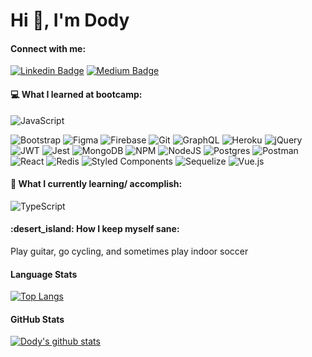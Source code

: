 <h1 align="left">Hi 👋, I'm Dody</h1>

<h4 align="left">Connect with me:</h4>

[![Linkedin Badge](https://img.shields.io/badge/-dodytrifa-blue?style=plastic&logo=Linkedin&logoColor=white&link=https://www.linkedin.com/in/dodytrifa/)](https://www.linkedin.com/in/dodytrifa/)
[![Medium Badge](https://img.shields.io/badge/-@dodytf-black?style=plastic&labelColor=000000&logo=Medium&link=https://medium.com/@dodytf/)](https://medium.com/@dodytf)

<h4 align="left">💻 What I learned at bootcamp:</h4>

![JavaScript](https://img.shields.io/badge/javascript-%23323330.svg?style=for-the-badge&logo=javascript&logoColor=%23F7DF1E)

![Bootstrap](https://img.shields.io/badge/bootstrap-%23563D7C.svg?style=for-the-badge&logo=bootstrap&logoColor=white)
![Figma](https://img.shields.io/badge/figma-%23F24E1E.svg?style=for-the-badge&logo=figma&logoColor=white)
![Firebase](https://img.shields.io/badge/firebase-%23039BE5.svg?style=for-the-badge&logo=firebase)
![Git](https://img.shields.io/badge/git-%23F05033.svg?style=for-the-badge&logo=git&logoColor=white)
![GraphQL](https://img.shields.io/badge/-GraphQL-E10098?style=for-the-badge&logo=graphql&logoColor=white)
![Heroku](https://img.shields.io/badge/heroku-%23430098.svg?style=for-the-badge&logo=heroku&logoColor=white)
![jQuery](https://img.shields.io/badge/jquery-%230769AD.svg?style=for-the-badge&logo=jquery&logoColor=white)
![JWT](https://img.shields.io/badge/JWT-black?style=for-the-badge&logo=JSON%20web%20tokens)
![Jest](https://img.shields.io/badge/-jest-%23C21325?style=for-the-badge&logo=jest&logoColor=white)
![MongoDB](https://img.shields.io/badge/MongoDB-%234ea94b.svg?style=for-the-badge&logo=mongodb&logoColor=white)
![NPM](https://img.shields.io/badge/NPM-%23000000.svg?style=for-the-badge&logo=npm&logoColor=white)
![NodeJS](https://img.shields.io/badge/node.js-6DA55F?style=for-the-badge&logo=node.js&logoColor=white)
![Postgres](https://img.shields.io/badge/postgres-%23316192.svg?style=for-the-badge&logo=postgresql&logoColor=white)
![Postman](https://img.shields.io/badge/Postman-FF6C37?style=for-the-badge&logo=postman&logoColor=white)
![React](https://img.shields.io/badge/react-%2320232a.svg?style=for-the-badge&logo=react&logoColor=%2361DAFB)
![Redis](https://img.shields.io/badge/redis-%23DD0031.svg?style=for-the-badge&logo=redis&logoColor=white)
![Styled Components](https://img.shields.io/badge/styled--components-DB7093?style=for-the-badge&logo=styled-components&logoColor=white)
![Sequelize](https://img.shields.io/badge/Sequelize-52B0E7?style=for-the-badge&logo=Sequelize&logoColor=white)
![Vue.js](https://img.shields.io/badge/vuejs-%2335495e.svg?style=for-the-badge&logo=vuedotjs&logoColor=%234FC08D)

<h4 align="left">🌱 What I currently learning/ accomplish:</h4>

![TypeScript](https://img.shields.io/badge/typescript-%23007ACC.svg?style=for-the-badge&logo=typescript&logoColor=white)

<h4 align="left"> :desert_island: How I keep myself sane:</h4>
<p>Play guitar, go cycling, and sometimes play indoor soccer</p>

<h4>Language Stats</h4>

[![Top Langs](https://github-readme-stats.vercel.app/api/top-langs/?username=dodytrifa)](https://github.com/dodytrifa/github-readme-stats)

<h4>GitHub Stats</h4>

[![Dody's github stats](https://github-readme-stats.vercel.app/api?username=dodytrifa&theme=dark&show_icons=true)](https://github.com/dodytrifa)
